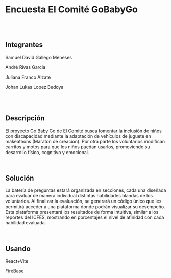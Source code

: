 <h1>Encuesta El Comité GoBabyGo</h1>

<br>
<br>

<h2>Integrantes</h2>
<p>Samuel David Gallego Meneses</p>
<p>André Rivas Garcia</p>
<p>Juliana Franco Alzate</p>
<p>Johan Lukas Lopez Bedoya</p>

<br>
<br>

<h2>Descripción</h2>
<p>El proyecto Go Baby Go de El Comité busca fomentar la inclusión de niños con discapacidad mediante la adaptación de vehículos de juguete en makeathons (Maraton de creacion). Pór otra parte los voluntarios modifican carritos y motos para que los niños puedan usarlos, promoviendo su desarrollo físico, cognitivo y emocional.
</p>

<br>

<h2>Solución</h2>
<p>La batería de preguntas estará organizada en secciones, cada una diseñada para evaluar de manera individual distintas habilidades blandas de los voluntarios. Al finalizar la evaluación, se generará un código único que les permitirá acceder a una plataforma donde podrán visualizar su desempeño. Esta plataforma presentará los resultados de forma intuitiva, similar a los reportes del ICFES, mostrando en porcentajes el nivel de afinidad con cada habilidad evaluada.</p>

<br>

<h2>Usando</h2>
<p>React+Vite</p>
<p>FireBase</p>
